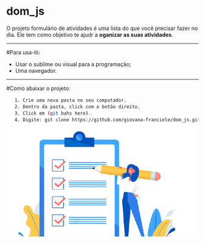 # dom_js

O projeto formulário de atividades é uma lista do que você precisar fazer no dia. Ele tem como objetivo te ajudr a **oganizar as suas atividades**.
 
---
#Para usa-ló:
- Usar o sublime ou visual para a programação;
- Uma navegador.

---
#Como abaixar o projeto:
```bash
   1. Crie uma nova pasta no seu computador.
   2. Dentro da pasta, click com o botão direito.
   3. Click em (git bahs here).
   4. Digite: git clone https://github.com/giovana-franciele/dom_js.git
```

<hi>
	<img src="img/lista.png">
</hi>